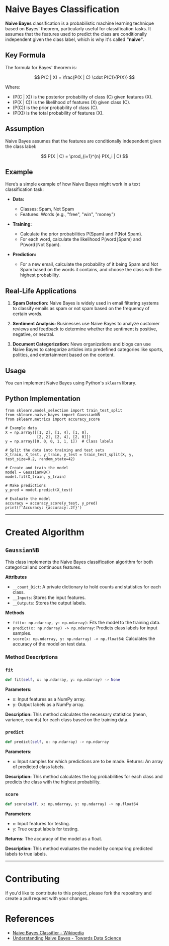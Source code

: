 # Naive Bayes Classification

__Naive Bayes__ classification is a probabilistic machine learning technique based on Bayes' theorem, particularly useful for classification tasks. It assumes that the features used to predict the class are conditionally independent given the class label, which is why it's called __"naive"__.

## Key Formula

The formula for Bayes' theorem is:

$$
P(C | X) = \frac{P(X | C) \cdot P(C)}{P(X)}
$$

Where:
- \(P(C | X)\) is the posterior probability of class \(C\) given features \(X\).
- \(P(X | C)\) is the likelihood of features \(X\) given class \(C\).
- \(P(C)\) is the prior probability of class \(C\).
- \(P(X)\) is the total probability of features \(X\).

## Assumption

Naive Bayes assumes that the features are conditionally independent given the class label:

$$
P(X | C) = \prod_{i=1}^{n} P(X_i | C)
$$

## Example

Here’s a simple example of how Naive Bayes might work in a text classification task:
- __Data:__
    - Classes: Spam, Not Spam
    - Features: Words (e.g., "free", "win", "money")

- __Training:__
    - Calculate the prior probabilities P(Spam) and P(Not Spam).
    - For each word, calculate the likelihood P(word∣Spam) and P(word∣Not Spam).

- __Prediction:__
    - For a new email, calculate the probability of it being Spam and Not Spam based on the words it contains, and choose the class with the highest probability.

## Real-Life Applications

1. __Spam Detection:__ Naive Bayes is widely used in email filtering systems to classify emails as spam or not spam based on the frequency of certain words.

2. __Sentiment Analysis:__ Businesses use Naive Bayes to analyze customer reviews and feedback to determine whether the sentiment is positive, negative, or neutral.

3. __Document Categorization:__ News organizations and blogs can use Naive Bayes to categorize articles into predefined categories like sports, politics, and entertainment based on the content.

## Usage

You can implement Naive Bayes using Python's `sklearn` library.

## Python Implementation

```
from sklearn.model_selection import train_test_split
from sklearn.naive_bayes import GaussianNB
from sklearn.metrics import accuracy_score

# Example data
X = np.array([[1, 2], [1, 4], [1, 0],
              [2, 2], [2, 4], [2, 0]])
y = np.array([0, 0, 0, 1, 1, 1])  # Class labels

# Split the data into training and test sets
X_train, X_test, y_train, y_test = train_test_split(X, y, test_size=0.2, random_state=42)

# Create and train the model
model = GaussianNB()
model.fit(X_train, y_train)

# Make predictions
y_pred = model.predict(X_test)

# Evaluate the model
accuracy = accuracy_score(y_test, y_pred)
print(f'Accuracy: {accuracy:.2f}')
```
<hr>

# Created Algorithm

## `GaussianNB`

This class implements the Naive Bayes classification algorithm for both categorical and continuous features.

__Attributes__
- `__count_Dict`: A private dictionary to hold counts and statistics for each class.
- `__Inputs`: Stores the input features.
- `__Outputs`: Stores the output labels.

__Methods__
- `fit(x: np.ndarray, y: np.ndarray)`: Fits the model to the training data.
- `predict(x: np.ndarray) -> np.ndarray`: Predicts class labels for input samples.
- `score(x: np.ndarray, y: np.ndarray) -> np.float64`: Calculates the accuracy of the model on test data.

### Method Descriptions

### `fit`

```python
def fit(self, x: np.ndarray, y: np.ndarray) -> None
```
__Parameters:__
- x: Input features as a NumPy array.
- y: Output labels as a NumPy array.

__Description:__ This method calculates the necessary statistics (mean, variance, counts) for each class based on the training data.

### `predict`

```python
def predict(self, x: np.ndarray) -> np.ndarray
```

__Parameters:__
- `x`: Input samples for which predictions are to be made.
Returns: An array of predicted class labels.

__Description:__ This method calculates the log probabilities for each class and predicts the class with the highest probability.

### `score`
```python
def score(self, x: np.ndarray, y: np.ndarray) -> np.float64
```

__Parameters:__
- `x`: Input features for testing.
- `y`: True output labels for testing.

__Returns:__ The accuracy of the model as a float.

__Description:__ This method evaluates the model by comparing predicted labels to true labels.
<hr>

# Contributing

If you'd like to contribute to this project, please fork the repository and create a pull request with your changes.

# References
- [Naive Bayes Classifier - Wikipedia](https://en.wikipedia.org/wiki/Naive_Bayes_classifier)
- [Understanding Naive Bayes - Towards Data Science](https://towardsdatascience.com/all-about-naive-bayes-8e13cef044cf)